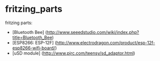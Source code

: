 # fritzing_parts
fritzing parts:
* [Bluetooth Bee] (http://www.seeedstudio.com/wiki/index.php?title=Bluetooth_Bee)
* [ESP8266: ESP-12F] (http://www.electrodragon.com/product/esp-12f-esp8266-wifi-board/)
* [uSD module] (http://www.pjrc.com/teensy/sd_adaptor.html)

